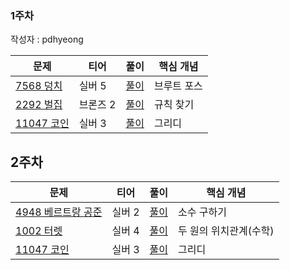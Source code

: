 ### 1주차

작성자 : pdhyeong

|문제|티어|풀이|핵심 개념|
|---|---|---|---|
|[7568 덩치](https://www.acmicpc.net/problem/7568)|실버 5|[풀이](https://github.com/Hod0ri/Algorithm_Semina/blob/main/3rd_Algorithm/pdhyeong/baek7568.md)|브루트 포스|
|[2292 벌집](https://www.acmicpc.net/problem/2292)|브론즈 2|[풀이](https://github.com/Hod0ri/Algorithm_Semina/blob/main/3rd_Algorithm/pdhyeong/baek2292.md)|규칙 찾기|
|[11047 코인](https://www.acmicpc.net/problem/11047)|실버 3|[풀이](https://github.com/Hod0ri/Algorithm_Semina/blob/main/3rd_Algorithm/pdhyeong/baek11047.md)|그리디|


## 2주차

|문제|티어|풀이|핵심 개념|
|---|---|---|---|
|[4948 베르트랑 공준](https://www.acmicpc.net/problem/4948)|실버 2|[풀이](https://github.com/Hod0ri/Algorithm_Semina/blob/main/3rd_Algorithm/pdhyeong/baek4948.md)|소수 구하기|
|[1002 터렛](https://www.acmicpc.net/problem/1002)|실버 4|[풀이](https://github.com/Hod0ri/Algorithm_Semina/blob/main/3rd_Algorithm/pdhyeong/baek1002.md)|두 원의 위치관계(수학)|
|[11047 코인](https://www.acmicpc.net/problem/11047)|실버 3|[풀이](https://github.com/Hod0ri/Algorithm_Semina/blob/main/3rd_Algorithm/pdhyeong/baek11047.md)|그리디|
